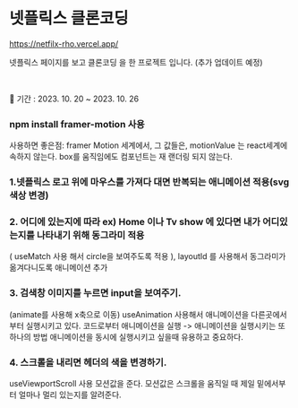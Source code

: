 # 넷플릭스 클론코딩

https://netfilx-rho.vercel.app/

넷플릭스 페이지를 보고 클론코딩 을 한 프로젝트 입니다. (추가 업데이트 예정)

<br/>

📅 기간 : 2023. 10. 20 ~ 2023. 10. 26

### npm install framer-motion 사용

사용하면 좋은점:
framer Motion 세계에서, 그 값들은, motionValue 는
react세계에 속하지 않는다.
box를 움직임에도 컴포넌트는 재 랜더링 되지 않는다.

### 1.넷플릭스 로고 위에 마우스를 가져다 대면 반복되는 애니메이션 적용(svg 색상 변경)



### 2. 어디에 있는지에 따라 ex) Home 이나 Tv show 에 있다면 내가 어디있는지를 나타내기 위해 동그라미 적용
( useMatch 사용 해서 circle을 보여주도록 적용 ), layoutId 를 사용해서 동그라미가 옮겨다니도록 애니메이션 추가



### 3. 검색창 이미지를 누르면 input을 보여주기.

(animate를 사용해 x축으로 이동)
useAnimation 사용해서 애니메이션을 다른곳에서부터 실행시키고 있다.
코드로부터 애니메이션을 실행 -> 애니메이션을 실행시키는 또 하나의 방법
애니메이션을 동시에 실행시키고 싶을때 유용하고 중요하다.

### 4. 스크롤을 내리면 헤더의 색을 변경하기.
useViewportScroll 사용
모션값을 준다. 모션값은 스크롤을 움직일 때 제일 밑에서부터 얼마나 멀리 있는지를 알려준다.


